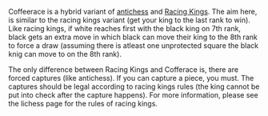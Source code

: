 Coffeerace is a hybrid variant of [antichess](https://lichess.org/variant/antichess) and [Racing Kings](https://lichess.org/variant/racingKings). The aim here, is similar to the racing kings variant (get your king to the last rank to win). Like racing kings, if white reaches first with the black king on 7th rank, black gets an extra move in which black can move their king to the 8th rank to force a draw (assuming there is atleast one unprotected square the black knig can move to on the 8th rank).

The only difference between Racing Kings and Cofferace is, there are forced captures (like antichess). If you can capture a piece, you must. The captures should be legal according to racing kings rules (the king cannot be put into check after the capture happens). For more information, please see the lichess page for the rules of racing kings.
